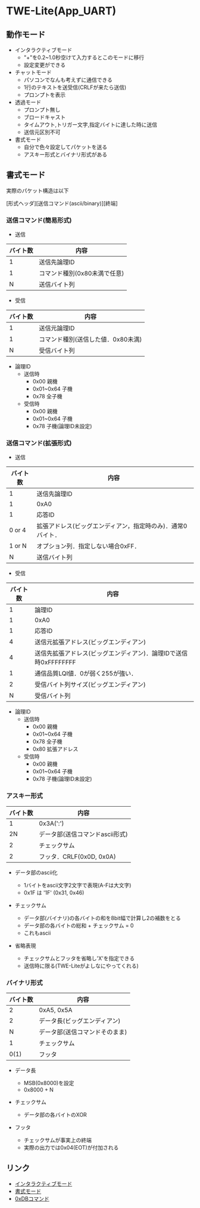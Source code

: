 # TWE-Lite(App_UART)

## 動作モード

- インタラクティブモード
	- "+"を0.2~1.0秒空けて入力するとこのモードに移行
	- 設定変更ができる
- チャットモード
	- パソコンでなんも考えずに通信できる
	- 1行のテキストを送受信(CRLFが来たら送信)
	- プロンプトを表示
- 透過モード
	- プロンプト無し
	- ブロードキャスト
	- タイムアウト,トリガー文字,指定バイトに達した時に送信
	- 送信元区別不可
- 書式モード
	- 自分で色々設定してパケットを送る
	- アスキー形式とバイナリ形式がある

## 書式モード

実際のパケット構造は以下

[形式ヘッダ][送信コマンド(ascii/binary)][終端]

### 送信コマンド(簡易形式)

- 送信

|バイト数|内容|
|-|-|
|1|送信先論理ID|
|1|コマンド種別(0x80未満で任意)|
|N|送信バイト列|

- 受信

|バイト数|内容|
|-|-|
|1|送信元論理ID|
|1|コマンド種別(送信した値．0x80未満)|
|N|受信バイト列|

- 論理ID
	- 送信時
		- 0x00 親機
		- 0x01~0x64 子機
		- 0x78 全子機
	- 受信時
		- 0x00 親機
		- 0x01~0x64 子機
		- 0x78 子機(論理ID未設定)

### 送信コマンド(拡張形式)

- 送信

|バイト数|内容|
|-|-|
|1|送信先論理ID|
|1|0xA0|
|1|応答ID|
|0 or 4|拡張アドレス(ビッグエンディアン，指定時のみ)．通常0バイト．|
|1 or N|オプション列．指定しない場合0xFF．|
|N|送信バイト列|

- 受信

|バイト数|内容|
|-|-|
|1|論理ID|
|1|0xA0|
|1|応答ID|
|4|送信元拡張アドレス(ビッグエンディアン)|
|4|送信先拡張アドレス(ビッグエンディアン)．論理IDで送信時0xFFFFFFFF|
|1|通信品質LQI値．0が弱く255が強い．|
|2|受信バイト列サイズ(ビッグエンディアン)|
|N|受信バイト列|

- 論理ID
	- 送信時
		- 0x00 親機
		- 0x01~0x64 子機
		- 0x78 全子機
		- 0x80 拡張アドレス
	- 受信時
		- 0x00 親機
		- 0x01~0x64 子機
		- 0x78 子機(論理ID未設定)

### アスキー形式

|バイト数|内容|
|-|-|
|1|0x3A(':')|
|2N|データ部(送信コマンドascii形式)|
|2|チェックサム|
|2|フッタ．CRLF(0x0D, 0x0A)|

- データ部のascii化
	- 1バイトをascii文字2文字で表現(A-Fは大文字)
	- 0x1F は '1F' (0x31, 0x46)

- チェックサム
	- データ部(バイナリ)の各バイトの和を8bit幅で計算し2の補数をとる
	- データ部の各バイトの総和 + チェックサム = 0
	- これもascii

- 省略表現
	- チェックサムとフッタを省略し'X'を指定できる
	- 送信時に限る(TWE-Liteがよしなにやってくれる)

### バイナリ形式

|バイト数|内容|
|-|-|
|2|0xA5, 0x5A|
|2|データ長(ビッグエンディアン)|
|N|データ部(送信コマンドそのまま)|
|1|チェックサム|
|0(1)|フッタ|

- データ長
	- MSB(0x8000)を設定
	- 0x8000 + N

- チェックサム
	- データ部の各バイトのXOR

- フッタ
	- チェックサムが事実上の終端
	- 実際の出力では0x04(EOT)が付加される

## リンク

- [インタラクティブモード](https://mono-wireless.com/jp/products/TWE-APPS/App_Uart/interactive.html)
- [書式モード](https://mono-wireless.com/jp/products/TWE-APPS/App_Uart/mode_format.html)
- [0xDBコマンド](https://mono-wireless.com/jp/products/TWE-APPS/App_Uart/func_DB_command.html)
